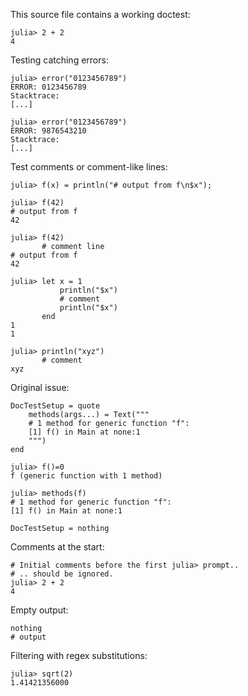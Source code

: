 This source file contains a working doctest:

```jldoctest
julia> 2 + 2
4
```

Testing catching errors:

```jldoctest
julia> error("0123456789")
ERROR: 0123456789
Stacktrace:
[...]
```

```jldoctest; filter = r"\b[0-9]+\b"
julia> error("0123456789")
ERROR: 9876543210
Stacktrace:
[...]
```

Test comments or comment-like lines:

```jldoctest
julia> f(x) = println("# output from f\n$x");

julia> f(42)
# output from f
42

julia> f(42)
       # comment line
# output from f
42
```

```jldoctest
julia> let x = 1
           println("$x")
           # comment
           println("$x")
       end
1
1

julia> println("xyz")
       # comment
xyz
```

Original issue:

```@meta
DocTestSetup = quote
    methods(args...) = Text("""
    # 1 method for generic function "f":
    [1] f() in Main at none:1
    """)
end
```
```jldoctest
julia> f()=0
f (generic function with 1 method)

julia> methods(f)
# 1 method for generic function "f":
[1] f() in Main at none:1
```
```@meta
DocTestSetup = nothing
```

Comments at the start:

```jldoctest
# Initial comments before the first julia> prompt..
# .. should be ignored.
julia> 2 + 2
4
```

Empty output:

```jldoctest
nothing
# output
```

Filtering with regex substitutions:

```jldoctest; filter = r"([0-9]+\.[0-9]{8})[0-9]+" => s"\1***"
julia> sqrt(2)
1.41421356000
```
